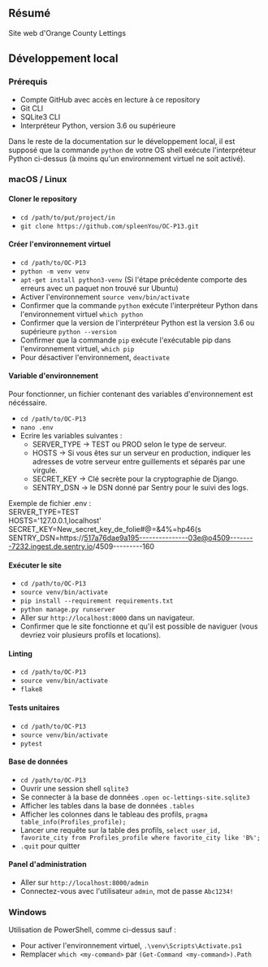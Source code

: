 ## Résumé

Site web d'Orange County Lettings

## Développement local

### Prérequis

- Compte GitHub avec accès en lecture à ce repository
- Git CLI
- SQLite3 CLI
- Interpréteur Python, version 3.6 ou supérieure

Dans le reste de la documentation sur le développement local, il est supposé que la commande `python` de votre OS shell exécute l'interpréteur Python ci-dessus (à moins qu'un environnement virtuel ne soit activé).

### macOS / Linux

#### Cloner le repository

- `cd /path/to/put/project/in`
- `git clone https://github.com/spleenYou/OC-P13.git`

#### Créer l'environnement virtuel

- `cd /path/to/OC-P13`
- `python -m venv venv`
- `apt-get install python3-venv` (Si l'étape précédente comporte des erreurs avec un paquet non trouvé sur Ubuntu)
- Activer l'environnement `source venv/bin/activate`
- Confirmer que la commande `python` exécute l'interpréteur Python dans l'environnement virtuel
`which python`
- Confirmer que la version de l'interpréteur Python est la version 3.6 ou supérieure `python --version`
- Confirmer que la commande `pip` exécute l'exécutable pip dans l'environnement virtuel, `which pip`
- Pour désactiver l'environnement, `deactivate`

#### Variable d'environnement

Pour fonctionner, un fichier contenant des variables d'environnement est nécéssaire.

- `cd /path/to/OC-P13`
- `nano .env`
- Ecrire les variables suivantes :
  - SERVER_TYPE -> TEST ou PROD selon le type de serveur.
  - HOSTS -> Si vous êtes sur un serveur en production, indiquer les adresses de votre serveur entre guillements et séparés par une virgule.
  - SECRET_KEY -> Clé secrète pour la cryptographie de Django.
  - SENTRY_DSN -> le DSN donné par Sentry pour le suivi des logs.

Exemple de fichier .env : \
SERVER_TYPE=TEST \
HOSTS='127.0.0.1,localhost' \
SECRET_KEY=New_secret_key_de_folie#@=&4%=hp46(s \
SENTRY_DSN=https://517a76dae9a195---------------03e@o4509--------7232.ingest.de.sentry.io/4509---------160

#### Exécuter le site

- `cd /path/to/OC-P13`
- `source venv/bin/activate`
- `pip install --requirement requirements.txt`
- `python manage.py runserver`
- Aller sur `http://localhost:8000` dans un navigateur.
- Confirmer que le site fonctionne et qu'il est possible de naviguer (vous devriez voir plusieurs profils et locations).

#### Linting

- `cd /path/to/OC-P13`
- `source venv/bin/activate`
- `flake8`

#### Tests unitaires

- `cd /path/to/OC-P13`
- `source venv/bin/activate`
- `pytest`

#### Base de données

- `cd /path/to/OC-P13`
- Ouvrir une session shell `sqlite3`
- Se connecter à la base de données `.open oc-lettings-site.sqlite3`
- Afficher les tables dans la base de données `.tables`
- Afficher les colonnes dans le tableau des profils, `pragma table_info(Profiles_profile);`
- Lancer une requête sur la table des profils, `select user_id, favorite_city from
  Profiles_profile where favorite_city like 'B%';`
- `.quit` pour quitter

#### Panel d'administration

- Aller sur `http://localhost:8000/admin`
- Connectez-vous avec l'utilisateur `admin`, mot de passe `Abc1234!`

### Windows

Utilisation de PowerShell, comme ci-dessus sauf :

- Pour activer l'environnement virtuel, `.\venv\Scripts\Activate.ps1` 
- Remplacer `which <my-command>` par `(Get-Command <my-command>).Path`
